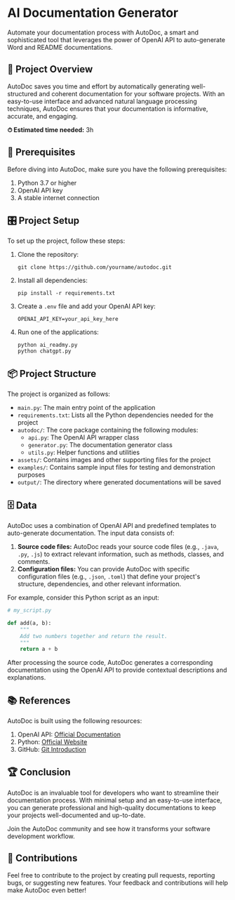 # AI Documentation Generator


Automate your documentation process with AutoDoc, a smart and sophisticated tool that leverages the power of OpenAI API to auto-generate Word and README documentations.

## 🧭 Project Overview

AutoDoc saves you time and effort by automatically generating well-structured and coherent documentation for your software projects. With an easy-to-use interface and advanced natural language processing techniques, AutoDoc ensures that your documentation is informative, accurate, and engaging.

**⏱ Estimated time needed:** 3h

## 🚧 Prerequisites

Before diving into AutoDoc, make sure you have the following prerequisites:

1. Python 3.7 or higher
2. OpenAI API key
3. A stable internet connection

## 🎛 Project Setup

To set up the project, follow these steps:

1. Clone the repository:
   ```
   git clone https://github.com/yourname/autodoc.git
   ```
2. Install all dependencies:
   ```
   pip install -r requirements.txt
   ```
3. Create a `.env` file and add your OpenAI API key:
   ```
   OPENAI_API_KEY=your_api_key_here
   ```
4. Run one of the applications:
   ```
   python ai_readmy.py 
   python chatgpt.py
   ```

## 📦 Project Structure

The project is organized as follows:

- `main.py`: The main entry point of the application
- `requirements.txt`: Lists all the Python dependencies needed for the project
- `autodoc/`: The core package containing the following modules:
   - `api.py`: The OpenAI API wrapper class
   - `generator.py`: The documentation generator class
   - `utils.py`: Helper functions and utilities
- `assets/`: Contains images and other supporting files for the project
- `examples/`: Contains sample input files for testing and demonstration purposes
- `output/`: The directory where generated documentations will be saved

## 🗄️ Data

AutoDoc uses a combination of OpenAI API and predefined templates to auto-generate documentation. The input data consists of:

1. **Source code files:** AutoDoc reads your source code files (e.g., `.java`, `.py`, `.js`) to extract relevant information, such as methods, classes, and comments.
2. **Configuration files:** You can provide AutoDoc with specific configuration files (e.g., `.json`, `.toml`) that define your project's structure, dependencies, and other relevant information.

For example, consider this Python script as an input:

```python
# my_script.py

def add(a, b):
    """
    Add two numbers together and return the result.
    """
    return a + b
```

After processing the source code, AutoDoc generates a corresponding documentation using the OpenAI API to provide contextual descriptions and explanations.

## 📚 References

AutoDoc is built using the following resources:

1. OpenAI API: [Official Documentation](https://beta.openai.com/docs/)
2. Python: [Official Website](https://www.python.org/)
3. GitHub: [Git Introduction](https://guides.github.com/activities/hello-world/)

## 🏆 Conclusion

AutoDoc is an invaluable tool for developers who want to streamline their documentation process. With minimal setup and an easy-to-use interface, you can generate professional and high-quality documentations to keep your projects well-documented and up-to-date.

Join the AutoDoc community and see how it transforms your software development workflow.

## 🤝 Contributions

Feel free to contribute to the project by creating pull requests, reporting bugs, or suggesting new features. Your feedback and contributions will help make AutoDoc even better!